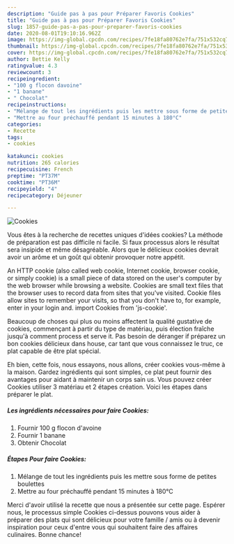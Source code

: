 ```yaml
---
description: "Guide pas à pas pour Préparer Favoris Cookies"
title: "Guide pas à pas pour Préparer Favoris Cookies"
slug: 1857-guide-pas-a-pas-pour-preparer-favoris-cookies
date: 2020-08-01T19:10:16.962Z
image: https://img-global.cpcdn.com/recipes/7fe18fa80762e7fa/751x532cq70/cookies-photo-principale-de-la-recette.jpg
thumbnail: https://img-global.cpcdn.com/recipes/7fe18fa80762e7fa/751x532cq70/cookies-photo-principale-de-la-recette.jpg
cover: https://img-global.cpcdn.com/recipes/7fe18fa80762e7fa/751x532cq70/cookies-photo-principale-de-la-recette.jpg
author: Bettie Kelly
ratingvalue: 4.3
reviewcount: 3
recipeingredient:
- "100 g flocon davoine"
- "1 banane"
- " Chocolat"
recipeinstructions:
- "Mélange de tout les ingrédients puis les mettre sous forme de petites boulettes"
- "Mettre au four préchauffé pendant 15 minutes à 180°C"
categories:
- Recette
tags:
- cookies

katakunci: cookies 
nutrition: 265 calories
recipecuisine: French
preptime: "PT37M"
cooktime: "PT36M"
recipeyield: "4"
recipecategory: Déjeuner

---
```



![Cookies](https://img-global.cpcdn.com/recipes/7fe18fa80762e7fa/751x532cq70/cookies-photo-principale-de-la-recette.jpg)

Vous êtes à la recherche de recettes uniques d'idées cookies? La méthode de préparation est pas difficile ni facile. Si faux processus alors le résultat sera insipide et même désagréable. Alors que le délicieux cookies devrait avoir un arôme et un goût qui obtenir provoquer notre appétit.

An HTTP cookie (also called web cookie, Internet cookie, browser cookie, or simply cookie) is a small piece of data stored on the user&#39;s computer by the web browser while browsing a website. Cookies are small text files that the browser uses to record data from sites that you&#39;ve visited. Cookie files allow sites to remember your visits, so that you don&#39;t have to, for example, enter in your login and. import Cookies from &#39;js-cookie&#39;.

Beaucoup de choses qui plus ou moins affectent la qualité gustative de cookies, commençant à partir du type de matériau, puis élection fraîche jusqu'à comment process et serve it. Pas besoin de déranger if préparez un bon cookies délicieux dans house, car tant que vous connaissez le truc, ce plat capable de être plat spécial.


Eh bien, cette fois, nous essayons, nous allons, créer cookies vous-même à la maison. Gardez ingrédients qui sont simples, ce plat peut fournir des avantages pour aidant à maintenir un corps sain us. Vous pouvez créer Cookies utiliser 3 matériau et 2 étapes création. Voici les étapes dans préparer le plat.

<!--inarticleads1-->

##### Les ingrédients nécessaires pour faire Cookies:

1. Fournir 100 g flocon d&#39;avoine
1. Fournir 1 banane
1. Obtenir  Chocolat




<!--inarticleads2-->

##### Étapes Pour faire Cookies:

1. Mélange de tout les ingrédients puis les mettre sous forme de petites boulettes
1. Mettre au four préchauffé pendant 15 minutes à 180°C





Merci d'avoir utilisé la recette que nous a présentée sur cette page. Espérer nous, le processus simple Cookies ci-dessus pouvons vous aider à préparer des plats qui sont délicieux pour votre famille / amis ou à devenir inspiration pour ceux d'entre vous qui souhaitent faire des affaires culinaires. Bonne chance!
